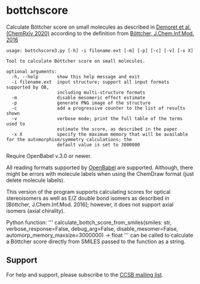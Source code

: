 # bottchscore
Calculate Böttcher score on small molecules as described in [Demoret et al. (ChemRxiv 2020)](https://chemrxiv.org/articles/Synthesis_and_Mechanistic_Interrogation_of_Ginkgo_biloba_Chemical_Space_en_route_to_-Bilobalide/12132939) according to the definition from [Böttcher, J.Chem.Inf.Mod. 2016](https://pubs.acs.org/doi/pdf/10.1021/acs.jcim.5b00723)

```
usage: bottchscore3.py [-h] -i filename.ext [-m] [-p] [-c] [-v] [-x X]

Tool to calculate Böttcher score on small molecules.

optional arguments:
  -h, --help       show this help message and exit
  -i filename.ext  input structure; support all input formats supported by OB,
                   including multi-structure formats
  -m               disable mesomeric effect estimate
  -p               generate PNG image of the structure
  -c               add a progressive counter to the list of results shown
  -v               verbose mode; print the full table of the terms used to
                   estimate the score, as described in the paper
  -x X             specify the maximum memory that will be available for the automorphism/symmetry calculations; the
                   default value is set to 3000000
```
Require OpenBabel v.3.0 or newer.

All reading formats supported by [OpenBabel](http://openbabel.org/wiki/Main_Page) are supported. Although, there might be errors with molecule labels when using the ChemDraw format (just delete molecule labels).

This version of the program supports calculating scores for optical stereoisomers as well as E/Z double bond isomers as described in [Böttcher, J.Chem.Inf.Mod. 2016]; however, it does not support axial isomers (axial chirality).

Python function:
'''
calculate_bottch_score_from_smiles(smiles: str, verbose_response=False, debug_arg=False, disable_mesomer=False, automorp_memory_maxsize=3000000) -> float
'''
can be called to calculate a Böttcher score directly from SMILES passed to the function as a string. 

## Support
For help and support, please subscribe to the [CCSB mailing list](https://autodocksuite.scripps.edu/support/).
